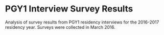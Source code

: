 # PGY1 Interview Survey Results

Analysis of survey results from PGY1 residency interviews for the 2016-2017 residency year. Surveys were collected in March 2016.
